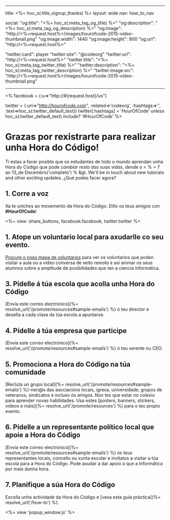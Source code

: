 * * *

title: <%= hoc_s(:title_signup_thanks) %> layout: wide nav: how_to_nav

social: "og:title": "<%= hoc_s(:meta_tag_og_title) %>" "og:description": "<%= hoc_s(:meta_tag_og_description) %>" "og:image": "http://<%=request.host%>/images/hourofcode-2015-video-thumbnail.png" "og:image:width": 1440 "og:image:height": 900 "og:url": "http://<%=request.host%>"

"twitter:card": player "twitter:site": "@codeorg" "twitter:url": "http://<%=request.host%>" "twitter:title": "<%= hoc_s(:meta_tag_twitter_title) %>" "twitter:description": "<%= hoc_s(:meta_tag_twitter_description) %>" "twitter:image:src": "http://<%=request.host%>/images/hourofcode-2015-video-thumbnail.png"

* * *

<% facebook = {:u=>"http://#{request.host}/us"}

twitter = {:url=>"http://hourofcode.com", :related=>'codeorg', :hashtags=>'', :text=>hoc_s(:twitter_default_text)} twitter[:hashtags] = 'HourOfCode' unless hoc_s(:twitter_default_text).include? '#HourOfCode' %>

# Grazas por rexistrarte para realizar unha Hora do Código!

Ti estas a facer posible que os estudantes de todo o mundo aprendan unha Hora do Código que pode *cambiar resto das suas vidas*, dende o < % = 7 ao 13_de Decembro('completo') % &gt. We'll be in touch about new tutorials and other exciting updates. ¿Qué podes facer agora?

## 1. Corre a voz

Xa te uniches ao movemento da Hora do Código. Dillo os teus amigos con **#HourOfCode**!

<%= view :share_buttons, facebook:facebook, twitter:twitter %>

## 1. Atope un voluntario local para axudarlle co seu evento.

[Procure o noso mapa de voluntarios](https://code.org/volunteer/local) para ver os voluntarios que poden visitar a aula ou a vídeo conversa de xeito remoto e así animar os seus alumnos sobre a amplitude de posibilidades que ten a ciencia informática.

## 3. Pídelle á túa escola que acolla unha Hora do Código

[Envía este correo electrónico](%= resolve_url('/promote/resources#sample-emails') %) ó teu director e desafía a cada clase da túa escola a apuntarse.

## 4. Pídelle á túa empresa que participe

[Envía este correo electrónico](%= resolve_url('/promote/resources#sample-emails') %) ó teu xerente ou CEO.

## 5. Promociona a Hora do Código na túa comunidade

[Recluta un grupo local](%= resolve_url('/promote/resources#sample-emails') %)-nen@s das asociacións locais, igrexa, universidade, grupos de veteranos, sindicatos e incluso ós amigos. Non tes que estar no colexio para aprender novas habilidades. Usa estes [posters, banners, stickers, videos e máis](%= resolve_url('/promote/resources') %) para o teu propio evento.

## 6. Pídelle a un representante político local que apoie a Hora do Código

[Envía este correo electrónico](%= resolve_url('/promote/resources#sample-emails') %) ós teus representantes locais, concello ou xunta escolar e invítatos a visitar a túa escola para a Hora do Código. Pode axudar a dar apoio a que a Informática por mais dunha hora.

## 7. Planifique a súa Hora do Código

Escolla unha actividade da Hora do Código e [vexa esta guía práctica](%= resolve_url('/how-to') %).

<%= view 'popup_window.js' %>